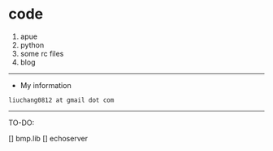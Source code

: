 code
=====


  1. apue
  2. python
  3. some rc files
  4. blog



----

* My information

`
liuchang0812 at gmail dot com
`



-----

TO-DO:

[] bmp.lib
[] echoserver
